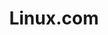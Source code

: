 ---
title: Linux.com
description: News For Open Source Professionals.
url: https://www.linux.com/
image:
    # url: '/assets/images/cafe.png'
    # alt: 'Cafe'
tags: ['linux', 'news']
pubDate: 2023-11-13
draft: false
---